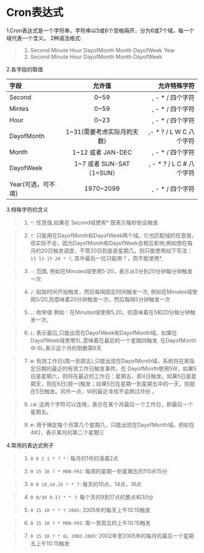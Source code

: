 
# Cron表达式

1.Cron表达式是一个字符串，字符串以5或6个空格隔开，分为6或7个域，每一个域代表一个含义。 2种语法格式:
>1. Second Minute Hour DayofMonth Month DayofWeek Year
>2. Second Minute Hour DayofMonth Month DayofWeek

2.各字段的取值

|字段     |     允许值       |允许特殊字符 |
|:----    |    :-----:      |      ---:  |
|Second   |      0~59       |  , - * /   四个字符 |
|Mintes   |      0~59       |  , - * /   四个字符 |
|Hour     |      0~23       |  , - * /   四个字符 |
|DayofMonth | 1~31(需要考虑实际月的天数) | ,- * ? / L W C  八个字符 |
|Month | 1~12 或者 JAN-DEC |  , - * /    四个字符 |
|DayofWeek | 1~7 或者 SUN-SAT（1=SUN）| , - * ? / L C #  八个字符 |
|Year(可选，可不填) | 1970~2099 | , - * /   四个字符 |

3.特殊字符的含义
>1. `*`: 任意值,如果在 Second域使用* 既表示每秒到会触发

>2. `?`: 只能用在DayofMonth和DayofWeek两个域。它也匹配域的任意值，但实际不会，因为DayofMonth和DayofWeek会相互影响,例如想在每月的20日触发调度，不管20日到底是星期几，则只能使用如下写法： `13 13 15 20 * ?`, 其中最后一位只能用？，而不能使用*,

>3. `-`: 范围, 例如在Minutes域使用5-20，表示从5分到20分钟每分钟触发一次

>4. `/`: 起始时间开始触发，然后每隔固定时间触发一次, 例如在Minutes域使用5/20,则意味着20分钟触发一次，然后每隔5分钟触发一次

>5. `,`: 枚举值 例如：在Minutes域使用5,20，则意味着在5和20分每分钟触发一次。

>6. `L`: 表示最后,只能出现在DayofWeek和DayofMonth域。如果在DayofWeek域使用5L,意味着在最后的一个星期四触发. 在DayofMonth 中 6L,表示这个月的倒数第6天

>7. `W`: 有效工作日(周一到周五),只能出现在DayofMonth域，系统将在离指定日期的最近的有效工作日触发事件。在 DayofMonth使用5W，如果5日是星期六，则将在最近的工作日：星期五，即4日触发。如果5日是星期天，则在6日(周一)触发；如果5日在星期一到星期五中的一天，则就在5日触发。另外一点，W的最近寻找不会跨过月份 。

>8. `LW`: 这两个字符可以连用，表示在某个月最后一个工作日，即最后一个星期五。

>9. `#`: 用于确定每个月第几个星期几，只能出现在DayofMonth域。例如在4#2，表示某月的第二个星期三

4.常用的表达式例子
>1. `0 0 2 1 * ? *` : 每月的1号的凌晨2点

>2. `0 15 10 ? * MON-FRI`: 每周的星期一到星期五的110点15分

>3. `0 0 10,14,16 * * ?`: 每天的10点，14点，16点

>4. `0 0/30 9-17 * * ?`: 每个天的9到17点的整点和30分

>5. `0 15 10 * * ? 2005`: 2005年的每天上午10:15触发

>6. `0 15 10 ? * MON-FRI`: 周一至周五的上午10:15触发

>7. `0 15 10 ? * 6L 2002-2005`: 2002年至2005年的每月的最后一个星期五上午10:15触发
